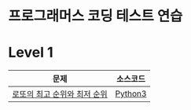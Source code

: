 # 프로그래머스 코딩 테스트 연습

# Level 1
|문제|소스코드|
|:---:|:---:|
|[로또의 최고 순위와 최저 순위](https://programmers.co.kr/learn/courses/30/lessons/77484)|[Python3](https://github.com/wlsdnjs0707/practice_programmers/blob/main/level1_77484.py)|
